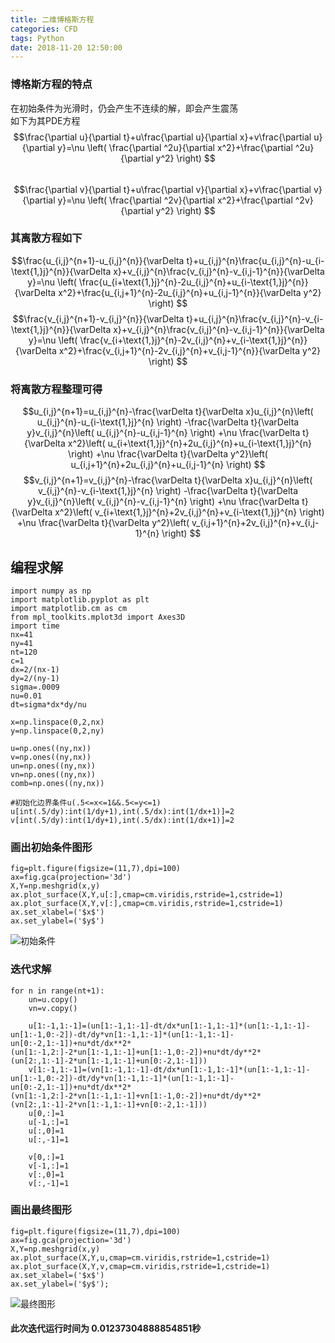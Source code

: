 ```yaml
---
title: 二维博格斯方程
categories: CFD
tags: Python
date: 2018-11-20 12:50:00
---
```

### 博格斯方程的特点
在初始条件为光滑时，仍会产生不连续的解，即会产生震荡  
如下为其PDE方程  
$$\frac{\partial u}{\partial t}+u\frac{\partial u}{\partial x}+v\frac{\partial u}{\partial y}=\nu \left( \frac{\partial ^2u}{\partial x^2}+\frac{\partial ^2u}{\partial y^2} \right) $$  
$$\frac{\partial v}{\partial t}+u\frac{\partial v}{\partial x}+v\frac{\partial v}{\partial y}=\nu \left( \frac{\partial ^2v}{\partial x^2}+\frac{\partial ^2v}{\partial y^2} \right) $$
### 其离散方程如下  
$$\frac{u_{i,j}^{n+1}-u_{i,j}^{n}}{\varDelta t}+u_{i,j}^{n}\frac{u_{i,j}^{n}-u_{i-\text{1,}j}^{n}}{\varDelta x}+v_{i,j}^{n}\frac{v_{i,j}^{n}-v_{i,j-1}^{n}}{\varDelta y}=\nu \left( \frac{u_{i+\text{1,}j}^{n}-2u_{i,j}^{n}+u_{i-\text{1,}j}^{n}}{\varDelta x^2}+\frac{u_{i,j+1}^{n}-2u_{i,j}^{n}+u_{i,j-1}^{n}}{\varDelta y^2} \right) $$
$$\frac{v_{i,j}^{n+1}-v_{i,j}^{n}}{\varDelta t}+u_{i,j}^{n}\frac{v_{i,j}^{n}-v_{i-\text{1,}j}^{n}}{\varDelta x}+v_{i,j}^{n}\frac{v_{i,j}^{n}-v_{i,j-1}^{n}}{\varDelta y}=\nu \left( \frac{v_{i+\text{1,}j}^{n}-2v_{i,j}^{n}+v_{i-\text{1,}j}^{n}}{\varDelta x^2}+\frac{v_{i,j+1}^{n}-2v_{i,j}^{n}+v_{i,j-1}^{n}}{\varDelta y^2} \right) $$
### 将离散方程整理可得
$$u_{i,j}^{n+1}=u_{i,j}^{n}-\frac{\varDelta t}{\varDelta x}u_{i,j}^{n}\left( u_{i,j}^{n}-u_{i-\text{1,}j}^{n} \right) -\frac{\varDelta t}{\varDelta y}v_{i,j}^{n}\left( u_{i,j}^{n}-u_{i,j-1}^{n} \right) +\nu \frac{\varDelta t}{\varDelta x^2}\left( u_{i+\text{1,}j}^{n}+2u_{i,j}^{n}+u_{i-\text{1,}j}^{n} \right) +\nu \frac{\varDelta t}{\varDelta y^2}\left( u_{i,j+1}^{n}+2u_{i,j}^{n}+u_{i,j-1}^{n} \right) $$
$$v_{i,j}^{n+1}=v_{i,j}^{n}-\frac{\varDelta t}{\varDelta x}u_{i,j}^{n}\left( v_{i,j}^{n}-v_{i-\text{1,}j}^{n} \right) -\frac{\varDelta t}{\varDelta y}v_{i,j}^{n}\left( v_{i,j}^{n}-v_{i,j-1}^{n} \right) +\nu \frac{\varDelta t}{\varDelta x^2}\left( v_{i+\text{1,}j}^{n}+2v_{i,j}^{n}+v_{i-\text{1,}j}^{n} \right) +\nu \frac{\varDelta t}{\varDelta y^2}\left( v_{i,j+1}^{n}+2v_{i,j}^{n}+v_{i,j-1}^{n} \right) $$
## 编程求解
```
import numpy as np
import matplotlib.pyplot as plt
import matplotlib.cm as cm
from mpl_toolkits.mplot3d import Axes3D
import time
nx=41
ny=41
nt=120
c=1
dx=2/(nx-1)
dy=2/(ny-1)
sigma=.0009
nu=0.01
dt=sigma*dx*dy/nu

x=np.linspace(0,2,nx)
y=np.linspace(0,2,ny)

u=np.ones((ny,nx))
v=np.ones((ny,nx))
un=np.ones((ny,nx))
vn=np.ones((ny,nx))
comb=np.ones((ny,nx))

#初始化边界条件u(.5<=x<=1&&.5<=y<=1)
u[int(.5/dy):int(1/dy+1),int(.5/dx):int(1/dx+1)]=2
v[int(.5/dy):int(1/dy+1),int(.5/dx):int(1/dx+1)]=2
```
### 画出初始条件图形
```
fig=plt.figure(figsize=(11,7),dpi=100)
ax=fig.gca(projection='3d')
X,Y=np.meshgrid(x,y)
ax.plot_surface(X,Y,u[:],cmap=cm.viridis,rstride=1,cstride=1)
ax.plot_surface(X,Y,v[:],cmap=cm.viridis,rstride=1,cstride=1)
ax.set_xlabel=('$x$')
ax.set_ylabel=('$y$')
```
![初始条件](http://cfd.red/?/%E5%8D%9A%E5%AE%A2%E5%9B%BE%E7%89%87/%E5%88%9D%E5%A7%8B%E6%9D%A1%E4%BB%B6.svg)
### 迭代求解
```
for n in range(nt+1):
    un=u.copy()
    vn=v.copy()
    
    u[1:-1,1:-1]=(un[1:-1,1:-1]-dt/dx*un[1:-1,1:-1]*(un[1:-1,1:-1]-un[1:-1,0:-2])-dt/dy*vn[1:-1,1:-1]*(un[1:-1,1:-1]-un[0:-2,1:-1])+nu*dt/dx**2*(un[1:-1,2:]-2*un[1:-1,1:-1]+un[1:-1,0:-2])+nu*dt/dy**2*(un[2:,1:-1]-2*un[1:-1,1:-1]+un[0:-2,1:-1]))
    v[1:-1,1:-1]=(vn[1:-1,1:-1]-dt/dx*un[1:-1,1:-1]*(un[1:-1,1:-1]-un[1:-1,0:-2])-dt/dy*vn[1:-1,1:-1]*(un[1:-1,1:-1]-un[0:-2,1:-1])+nu*dt/dx**2*(vn[1:-1,2:]-2*vn[1:-1,1:-1]+vn[1:-1,0:-2])+nu*dt/dy**2*(vn[2:,1:-1]-2*vn[1:-1,1:-1]+vn[0:-2,1:-1]))
    u[0,:]=1
    u[-1,:]=1
    u[:,0]=1
    u[:,-1]=1
    
    v[0,:]=1
    v[-1,:]=1
    v[:,0]=1
    v[:,-1]=1

```
### 画出最终图形
```
fig=plt.figure(figsize=(11,7),dpi=100)
ax=fig.gca(projection='3d')
X,Y=np.meshgrid(x,y)
ax.plot_surface(X,Y,u,cmap=cm.viridis,rstride=1,cstride=1)
ax.plot_surface(X,Y,v,cmap=cm.viridis,rstride=1,cstride=1)
ax.set_xlabel=('$x$')
ax.set_ylabel=('$y$');
```
![最终图形](http://cfd.red/?/%E5%8D%9A%E5%AE%A2%E5%9B%BE%E7%89%87/%E6%9C%80%E7%BB%88%E5%9B%BE%E5%BD%A2.svg)
#### 此次迭代运行时间为 0.01237304888854851秒